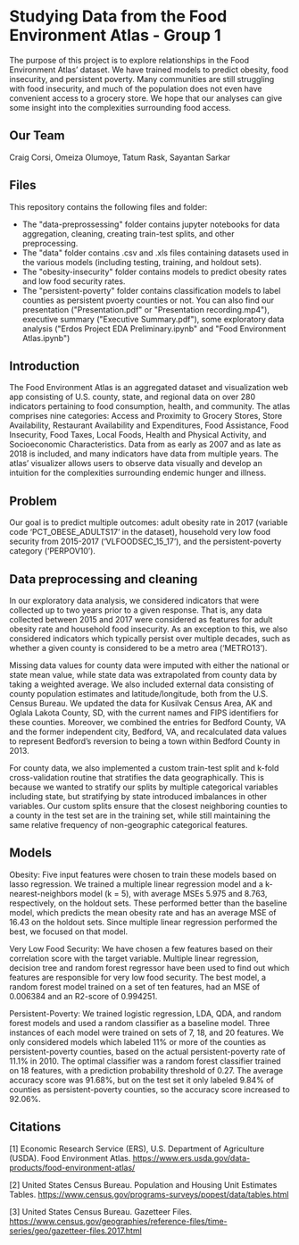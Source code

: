# Studying Data from the Food Environment Atlas - Group 1

The purpose of this project is to explore relationships in the Food Environment Atlas’ dataset. We have trained models to predict obesity, food insecurity, and persistent poverty. Many communities are still struggling with food insecurity, and much of the population does not even have convenient access to a grocery store. We hope that our analyses can give some insight into the complexities surrounding food access.

## Our Team
Craig Corsi, Omeiza Olumoye, Tatum Rask, Sayantan Sarkar

## Files
This repository contains the following files and folder:
* The "data-preprossessing" folder contains jupyter notebooks for data aggregation, cleaning, creating train-test splits, and other preprocessing.
* The "data" folder contains .csv and .xls files containing datasets used in the various models (including testing, training, and holdout sets).
* The "obesity-insecurity" folder contains models to predict obesity rates and low food security rates.
* The "persistent-poverty" folder contains classification models to label counties as persistent pvoerty counties or not.
You can also find our presentation ("Presentation.pdf" or "Presentation recording.mp4"), executive summary ("Executive Summary.pdf"), some exploratory data analysis ("Erdos Project EDA Preliminary.ipynb" and "Food Environment Atlas.ipynb")
  
## Introduction
The Food Environment Atlas is an aggregated dataset and visualization web app consisting of U.S. county, state, and regional data on over 280 indicators pertaining to food consumption, health, and community. The atlas comprises nine categories: Access and Proximity to Grocery Stores, Store Availability, Restaurant Availability and Expenditures, Food Assistance, Food Insecurity, Food Taxes, Local Foods, Health and Physical Activity, and Socioeconomic Characteristics. Data from as early as 2007 and as late as 2018 is included, and many indicators have data from multiple years. The atlas’ visualizer allows users to observe data visually and develop an intuition for the complexities surrounding endemic hunger and illness.

## Problem
Our goal is to predict multiple outcomes: adult obesity rate in 2017 (variable code ‘PCT_OBESE_ADULTS17’ in the dataset), household very low food security from 2015-2017 (‘VLFOODSEC_15_17’), and the persistent-poverty category (‘PERPOV10’).

## Data preprocessing and cleaning
In our exploratory data analysis, we considered indicators that were collected up to two years prior to a given response. That is, any data collected between 2015 and 2017 were considered as features for adult obesity rate and household food insecurity. As an exception to this, we also considered indicators which typically persist over multiple decades, such as whether a given county is considered to be a metro area (‘METRO13’).

Missing data values for county data were imputed with either the national or state mean value, while state data was extrapolated from county data by taking a weighted average. We also included external data consisting of county population estimates and latitude/longitude, both from the U.S. Census Bureau. We updated the data for Kusilvak Census Area, AK and Oglala Lakota County, SD, with the current names and FIPS identifiers for these counties. Moreover, we combined the entries for Bedford County, VA and the former independent city, Bedford, VA, and recalculated data values to represent Bedford’s reversion to being a town within Bedford County in 2013.

For county data, we also implemented a custom train-test split and k-fold cross-validation routine that stratifies the data geographically. This is because we wanted to stratify our splits by multiple categorical variables including state, but stratifying by state introduced imbalances in other variables. Our custom splits ensure that the closest neighboring counties to a county in the test set are in the training set, while still maintaining the same relative frequency of non-geographic categorical features.

## Models
Obesity: Five input features were chosen to train these models based on lasso regression. We trained a multiple linear regression model and a k-nearest-neighbors model (k = 5), with average MSEs 5.975 and 8.763, respectively, on the holdout sets. These performed better than the baseline model, which predicts the mean obesity rate and has an average MSE of 16.43 on the holdout sets. Since multiple linear regression performed the best, we focused on that model. 

Very Low Food Security: We have chosen a few features based on their correlation score with the target variable. Multiple linear regression, decision tree and random forest regressor have been used to find out which features are responsible for very low food security. The best model, a random forest model trained on a set of ten features, had an MSE of 0.006384 and an R2-score of 0.994251.

Persistent-Poverty: We trained logistic regression, LDA, QDA, and random forest models and used a random classifier as a baseline model. Three instances of each model were trained on sets of 7, 18, and 20 features. We only considered models which labeled 11% or more of the counties as persistent-poverty counties, based on the actual persistent-poverty rate of 11.1% in 2010. The optimal classifier was a random forest classifier trained on 18 features, with a prediction probability threshold of 0.27. The average accuracy score was 91.68%, but on the test set it only labeled 9.84% of counties as persistent-poverty counties, so the accuracy score increased to 92.06%.

## Citations
\[1\] Economic Research Service (ERS), U.S. Department of Agriculture (USDA). Food Environment Atlas. https://www.ers.usda.gov/data-products/food-environment-atlas/

\[2\] United States Census Bureau. Population and Housing Unit Estimates Tables. https://www.census.gov/programs-surveys/popest/data/tables.html

\[3\] United States Census Bureau. Gazetteer Files. https://www.census.gov/geographies/reference-files/time-series/geo/gazetteer-files.2017.html
